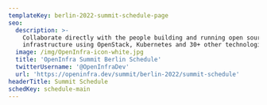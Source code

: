 ```yaml
---
templateKey: berlin-2022-summit-schedule-page
seo:
  description: >-
    Collaborate directly with the people building and running open source 
    infrastructure using OpenStack, Kubernetes and 30+ other technologies. 
  image: /img/OpenInfra-icon-white.jpg
  title: 'OpenInfra Summit Berlin Schedule'
  twitterUsername: '@OpenInfraDev'
  url: 'https://openinfra.dev/summit/berlin-2022/summit-schedule'
headerTitle: Summit Schedule
schedKey: schedule-main
---
```

